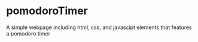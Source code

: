 # pomodoroTimer
A simple webpage including html, css, and javascipt elements that features a pomodoro timer
